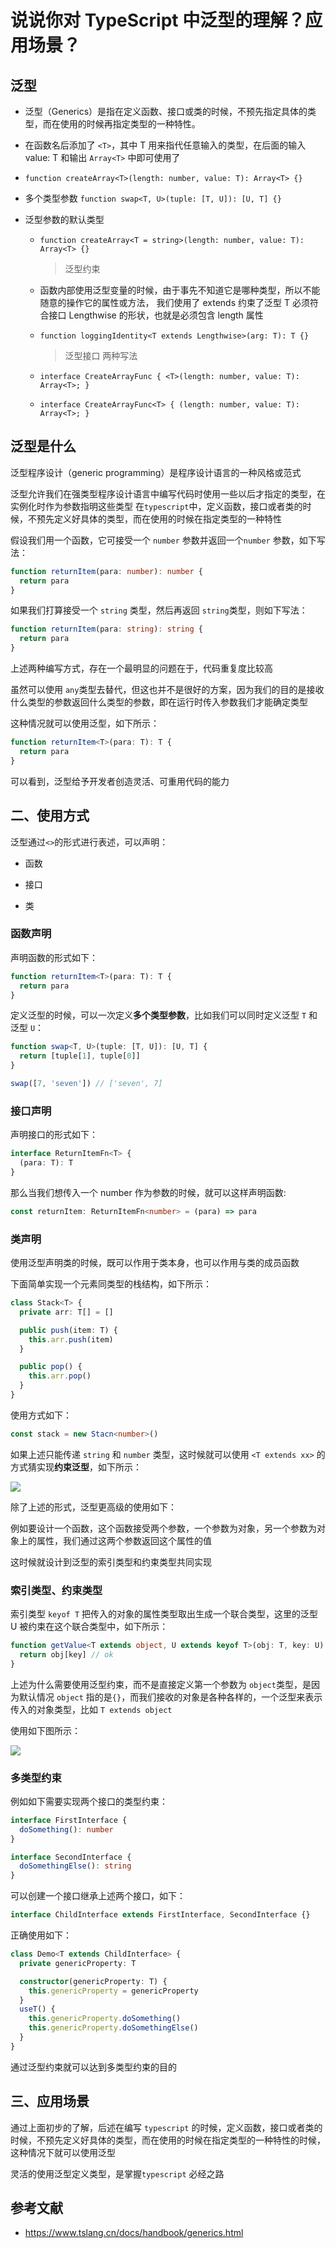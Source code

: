 # 说说你对 TypeScript 中泛型的理解？应用场景？

## 泛型

+   泛型（Generics）是指在定义函数、接口或类的时候，不预先指定具体的类型，而在使用的时候再指定类型的一种特性。
    
+   在函数名后添加了 `<T>`，其中 T 用来指代任意输入的类型，在后面的输入 value: T 和输出 `Array<T>` 中即可使用了
    
+   `function createArray<T>(length: number, value: T): Array<T> {}`
    
+   多个类型参数 `function swap<T, U>(tuple: [T, U]): [U, T] {}`
    
+   泛型参数的默认类型
    
    +   `function createArray<T = string>(length: number, value: T): Array<T> {}`
        
        > 泛型约束
        
    +   函数内部使用泛型变量的时候，由于事先不知道它是哪种类型，所以不能随意的操作它的属性或方法， 我们使用了 extends 约束了泛型 T 必须符合接口 Lengthwise 的形状，也就是必须包含 length 属性
    +   `function loggingIdentity<T extends Lengthwise>(arg: T): T {}`
        
        > 泛型接口 两种写法
        
    +   `interface CreateArrayFunc { <T>(length: number, value: T): Array<T>; }`
    +   `interface CreateArrayFunc<T> { (length: number, value: T): Array<T>; }`

## 泛型是什么

泛型程序设计（generic programming）是程序设计语言的一种风格或范式

泛型允许我们在强类型程序设计语言中编写代码时使用一些以后才指定的类型，在实例化时作为参数指明这些类型 在`typescript`中，定义函数，接口或者类的时候，不预先定义好具体的类型，而在使用的时候在指定类型的一种特性

假设我们用一个函数，它可接受一个 `number` 参数并返回一个`number` 参数，如下写法：

```ts
function returnItem(para: number): number {
  return para
}
```
如果我们打算接受一个 `string` 类型，然后再返回 `string`类型，则如下写法：

```ts
function returnItem(para: string): string {
  return para
}
```
上述两种编写方式，存在一个最明显的问题在于，代码重复度比较高

虽然可以使用 `any`类型去替代，但这也并不是很好的方案，因为我们的目的是接收什么类型的参数返回什么类型的参数，即在运行时传入参数我们才能确定类型

这种情况就可以使用泛型，如下所示：

```ts
function returnItem<T>(para: T): T {
  return para
}
```
可以看到，泛型给予开发者创造灵活、可重用代码的能力

## 二、使用方式

泛型通过`<>`的形式进行表述，可以声明：

+   函数
    
+   接口
    
+   类
    

### 函数声明

声明函数的形式如下：

```ts
function returnItem<T>(para: T): T {
  return para
}
```
定义泛型的时候，可以一次定义**多个类型参数**，比如我们可以同时定义泛型 `T` 和 泛型 `U`：

```ts
function swap<T, U>(tuple: [T, U]): [U, T] {
  return [tuple[1], tuple[0]]
}

swap([7, 'seven']) // ['seven', 7]
```
### 接口声明

声明接口的形式如下：

```ts
interface ReturnItemFn<T> {
  (para: T): T
}
```
那么当我们想传入一个 number 作为参数的时候，就可以这样声明函数:

```ts
const returnItem: ReturnItemFn<number> = (para) => para
```
###

### 类声明

使用泛型声明类的时候，既可以作用于类本身，也可以作用与类的成员函数

下面简单实现一个元素同类型的栈结构，如下所示：

```ts
class Stack<T> {
  private arr: T[] = []

  public push(item: T) {
    this.arr.push(item)
  }

  public pop() {
    this.arr.pop()
  }
}
```
使用方式如下：

```ts
const stack = new Stacn<number>()
```
如果上述只能传递 `string` 和 `number` 类型，这时候就可以使用 `<T extends xx>` 的方式猜实现**约束泛型**，如下所示：

![](https://static.vue-js.com/67d212a0-0e17-11ec-8e64-91fdec0f05a1.png)

除了上述的形式，泛型更高级的使用如下：

例如要设计一个函数，这个函数接受两个参数，一个参数为对象，另一个参数为对象上的属性，我们通过这两个参数返回这个属性的值

这时候就设计到泛型的索引类型和约束类型共同实现

### 索引类型、约束类型

索引类型 `keyof T` 把传入的对象的属性类型取出生成一个联合类型，这里的泛型 U 被约束在这个联合类型中，如下所示：

```ts
function getValue<T extends object, U extends keyof T>(obj: T, key: U) {
  return obj[key] // ok
}
```
上述为什么需要使用泛型约束，而不是直接定义第一个参数为 `object`类型，是因为默认情况 `object` 指的是`{}`，而我们接收的对象是各种各样的，一个泛型来表示传入的对象类型，比如 `T extends object`

使用如下图所示：

![](https://static.vue-js.com/74fcbd40-0e17-11ec-a752-75723a64e8f5.png)

### 多类型约束

例如如下需要实现两个接口的类型约束：

```ts
interface FirstInterface {
  doSomething(): number
}

interface SecondInterface {
  doSomethingElse(): string
}
```
可以创建一个接口继承上述两个接口，如下：

```ts
interface ChildInterface extends FirstInterface, SecondInterface {}
```
正确使用如下：

```ts
class Demo<T extends ChildInterface> {
  private genericProperty: T

  constructor(genericProperty: T) {
    this.genericProperty = genericProperty
  }
  useT() {
    this.genericProperty.doSomething()
    this.genericProperty.doSomethingElse()
  }
}
```
通过泛型约束就可以达到多类型约束的目的

## 三、应用场景

通过上面初步的了解，后述在编写 `typescript` 的时候，定义函数，接口或者类的时候，不预先定义好具体的类型，而在使用的时候在指定类型的一种特性的时候，这种情况下就可以使用泛型

灵活的使用泛型定义类型，是掌握`typescript` 必经之路

## 参考文献

+   https://www.tslang.cn/docs/handbook/generics.html